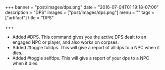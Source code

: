 +++
banner = "post/images/dps.png"
date = "2016-07-04T01:19:18-07:00"
description = "DPS"
images = ["post/images/dps.png"]
menu = ""
tags = ["artifact"]
title = "DPS"

+++
* Added #DPS. This command gives you the active DPS dealt to an engaged NPC or player, and also works on corpses.
* Added #toggle fulldps. This will give a report of all dps to a NPC when it dies.
* Added #toggle selfdps. This will give a report of your dps to a NPC when it dies.
<!--more-->